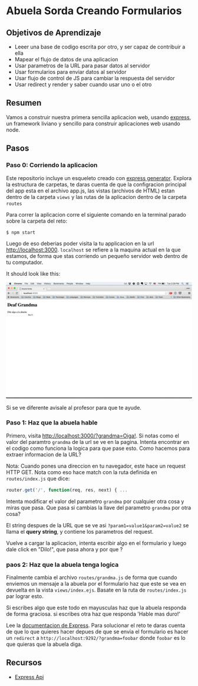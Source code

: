 # Abuela Sorda Creando Formularios

## Objetivos de Aprendizaje

* Leeer una base de codigo escrita por otro, y ser capaz de contribuir a ella
* Mapear el flujo de datos de una aplicacion
* Usar parametros de la URL para pasar datos al servidor
* Usar formularios para enviar datos al servidor
* Usar flujo de control de JS para cambiar la respuesta del servidor
* Usar redirect y render y saber cuando usar uno o el otro

## Resumen

Vamos a construir nuestra primera sencilla aplicacion web, usando [express](https://expressjs.com/), un framework liviano y sencillo para construir aplicaciones web usando node.

## Pasos

### Paso 0: Corriendo la aplicacion

Este repositorio incluye un esqueleto creado con [express generator](https://expressjs.com/en/starter/generator.html). Explora la estructura de carpetas, te daras cuenta de que la configracion principal del app esta en el archivo app.js, las vistas (archivos de HTML) estan dentro de la carpeta `views` y las rutas de la aplicacion dentro de la carpeta `routes`

Para correr la aplicacion corre el siguiente comando en la terminal parado sobre la carpeta del reto:

```text
$ npm start
```

Luego de eso deberias poder visita la tu applicacion en la url [http://localhost:3000](http://localhost:3000). `localhost` se refiere a la maquina actual en la que estamos, de forma que stas corriendo un pequeño servidor web dentro de tu computador.

It should look like this:

<p style="text-align: center"><img src="yeahh.png"></p>

Si se ve diferente avisale al profesor para que te ayude.

### Paso 1: Haz que la abuela hable

Primero, visita [http://localhost:3000/?grandma=Oiga!](http://localhost:3000/?grandma=Oiga). Si notas como el valor del paramtro `grandma` de la url se ve en la pagina. Intenta encontrar en el codigo como funciona la logica para que pase esto. Como hacemos para extraer informacion de la URL?

Nota: Cuando pones una direccion en tu navegador, este hace un request HTTP GET. Nota como eso hace match con la ruta definida en `routes/index.js` que dice:

``` javascript
router.get('/', function(req, res, next) { ...
```
Intenta modificar el valor del parametro `grandma` por cualquier otra cosa y miras que pasa. Que pasa si cambias la llave del parametro `grandma` por otra cosa?

El string despues de la URL que se ve asi `?param1=value1&param2=value2` se llama el **query string**, y contiene los parametros del request.

Vuelve a cargar la aplicacion, intenta escribir algo en el formulario y luego dale click en "Dilo!", que pasa ahora y por que ?

### paos 2:  Haz que la abuela tenga logica

Finalmente cambia el archivo `routes/grandma.js` de forma que cuando enviemos un mensaje a la abuela por el formulario haz que este se vea en devuelta en la vista `views/index.ejs`. Basate en la ruta de `routes/index.js` par lograr esto.

Si escribes algo que este todo en mayusculas haz que la abuela responda de forma graciosa. si escribes otra haz que responda 'Hable mas duro!'

Lee la [documentacion de Express](https://expressjs.com/en/guide/routing.html). Para solucionar el reto te daras cuenta de que lo que quieres hacer depues de que se envia el formulario es hacer un `redirect` a `http://localhost:9292/?grandma=foobar` donde `foobar` es lo que quieras que la abuela diga.

## Recursos

* [Express Api](https://expressjs.com/en/4x/api.html)


